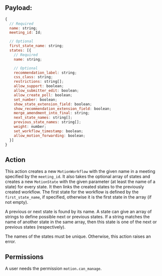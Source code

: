 ## Payload:

```js
{
  // Required
  name: string;
  meeting_id: Id;

  // Optional
  first_state_name: string;
  states: [{
    // Required
    name: string;

    // Optional
    recommendation_label: string;
    css_class: string;
    restrictions: string[];
    allow_support: boolean;
    allow_submitter_edit: boolean;
    allow_create_poll: boolean;
    set_number: boolean;
    show_state_extension_field: boolean;
    show_recommendation_extension_field: boolean;
    merge_amendment_into_final: string;
    next_state_names: string[];
    previous_state_names: string[];
    weight: number;
    set_workflow_timestamp: boolean;
    allow_motion_forwarding: boolean;
  }]
}
```

## Action

This action creates a new `MotionWorkflow` with the given name in a meeting specified by the `meeting_id`. It also takes the optional array of states and creates a new `MotionState` with the given parameter (at least the name of a state) for every state. It then links the created states to the previously created workflow. The first state for the workflow is defined by the `first_state_name`, if specified, otherwise it is the first state in the array (if not empty).

A previous or next state is found by its name. A state can give an array of strings to define possible next or previous states. If a string matches the name of another state in the same array, then this state is one of the next or previous states (respectively).

The names of the states must be unique. Otherwise, this action raises an error.

## Permissions

A user needs the permission `motion.can_manage`.